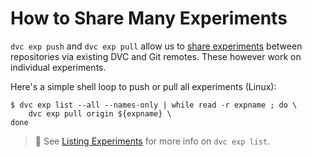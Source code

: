 # How to Share Many Experiments

`dvc exp push` and `dvc exp pull` allow us to [share experiments] between repositories
via existing DVC and Git remotes. These however work on individual experiments.

Here's a simple shell loop to push or pull all experiments (Linux):

```dvc
$ dvc exp list --all --names-only | while read -r expname ; do \
    dvc exp pull origin ${expname} \
done
```

> 📖 See [Listing Experiments] for more info on `dvc exp list`.

[share experiments]: /doc/user-guide/experiment-management/sharing-experiments
[listing experiments]:
  /doc/user-guide/experiment-management/comparing-experiments#list-experiments-in-the-project
